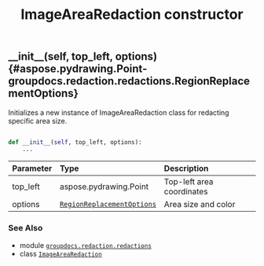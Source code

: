 ﻿---
title: ImageAreaRedaction constructor
second_title: GroupDocs.Redaction for Python via .NET API References
description: 
type: docs
weight: 10
url: /python-net/groupdocs.redaction.redactions/imagearearedaction/__init__/
is_root: false
---

## \_\_init\_\_(self, top_left, options) {#aspose.pydrawing.Point-groupdocs.redaction.redactions.RegionReplacementOptions}

Initializes a new instance of ImageAreaRedaction class for redacting specific area size.



```python

def __init__(self, top_left, options):
    ...
```


| Parameter | Type | Description |
| :- | :- | :- |
| top_left | aspose.pydrawing.Point | Top-left area coordinates |
| options | [`RegionReplacementOptions`](/redaction/python-net/groupdocs.redaction.redactions/regionreplacementoptions) | Area size and color |



### See Also
* module [`groupdocs.redaction.redactions`](../../)
* class [`ImageAreaRedaction`](/redaction/python-net/groupdocs.redaction.redactions/imagearearedaction)
